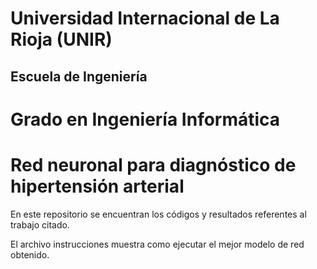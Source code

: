 

# **Universidad Internacional de La Rioja (UNIR)**

## **Escuela de Ingeniería**

# **Grado en Ingeniería Informática**

# **Red neuronal para diagnóstico de hipertensión arterial**

En este repositorio se encuentran los códigos y resultados referentes al trabajo citado.

El archivo instrucciones muestra como ejecutar el mejor modelo de red obtenido.
